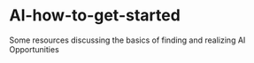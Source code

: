 # AI-how-to-get-started
Some resources discussing the basics of finding and realizing AI Opportunities
